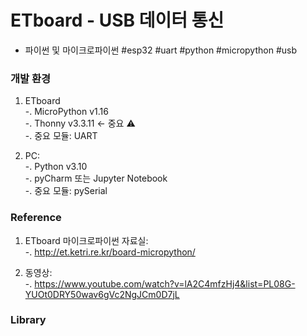 # ETboard - USB 데이터 통신
- 파이썬 및 마이크로파이썬 
#esp32 #uart #python #micropython #usb

### 개발 환경
1. ETboard  
-. MicroPython v1.16  
-. Thonny v3.3.11 <- 중요 :warning:    
-. 중요 모듈: UART  
 

2. PC:  
-. Python v3.10  
-. pyCharm 또는 Jupyter Notebook  
-. 중요 모듈: pySerial  
   

### Reference
1. ETboard 마이크로파이썬 자료실:   
-. http://et.ketri.re.kr/board-micropython/  

2. 동영상:  
-. https://www.youtube.com/watch?v=lA2C4mfzHj4&list=PL08G-YUOt0DRY50wav6gVc2NgJCm0D7jL  

### Library
  